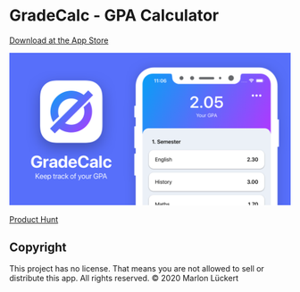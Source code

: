 # GradeCalc - GPA Calculator

[Download at the App Store](https://apps.apple.com/de/app/gradecalc-gpa-calculator/id1502912052)

![Banner](Media/Banner.png)

[Product Hunt](https://www.producthunt.com/posts/gradecalc-gpa-calculator)

## Copyright

This project has no license. That means you are not allowed to sell or distribute this app.
All rights reserved.
© 2020 Marlon Lückert